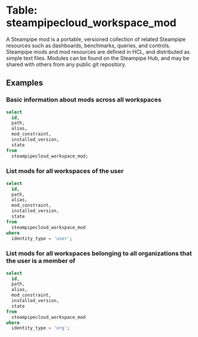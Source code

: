 # Table: steampipecloud_workspace_mod

A Steampipe mod is a portable, versioned collection of related Steampipe resources such as dashboards, benchmarks, queries, and controls. Steampipe mods and mod resources are defined in HCL, and distributed as simple text files. Modules can be found on the Steampipe Hub, and may be shared with others from any public git repository.

## Examples

### Basic information about mods across all workspaces

```sql
select
  id,
  path,
  alias,
  mod_constraint,
  installed_version,
  state
from
  steampipecloud_workspace_mod;
```

### List mods for all workspaces of the user

```sql
select
  id,
  path,
  alias,
  mod_constraint,
  installed_version,
  state
from
  steampipecloud_workspace_mod
where
  identity_type = 'user';
```

### List mods for all workspaces belonging to all organizations that the user is a member of

```sql
select
  id,
  path,
  alias,
  mod_constraint,
  installed_version,
  state
from
  steampipecloud_workspace_mod
where
  identity_type = 'org';
```
